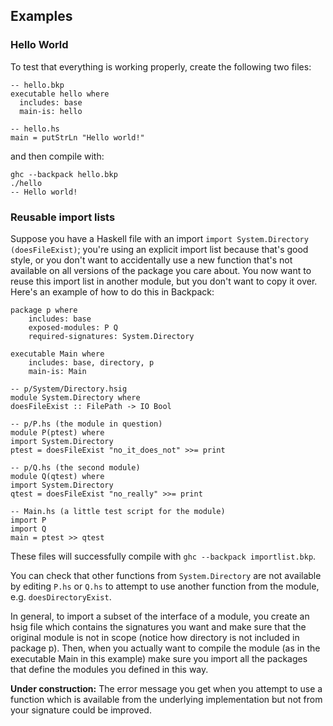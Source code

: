 ## Examples

### Hello World


To test that everything is working properly, create the following two files:

```wiki
-- hello.bkp
executable hello where
  includes: base
  main-is: hello

-- hello.hs
main = putStrLn "Hello world!"
```


and then compile with:

```wiki
ghc --backpack hello.bkp
./hello
-- Hello world!
```

### Reusable import lists


Suppose you have a Haskell file with an import `import System.Directory (doesFileExist)`; you're using an explicit import list because that's good style, or you don't want to accidentally use a new function that's not available on all versions of the package you care about.  You now want to reuse this import list in another module, but you don't want to copy it over. Here's an example of how to do this in Backpack:

```wiki
package p where
    includes: base
    exposed-modules: P Q
    required-signatures: System.Directory

executable Main where
    includes: base, directory, p
    main-is: Main

-- p/System/Directory.hsig
module System.Directory where
doesFileExist :: FilePath -> IO Bool

-- p/P.hs (the module in question)
module P(ptest) where
import System.Directory
ptest = doesFileExist "no_it_does_not" >>= print

-- p/Q.hs (the second module)
module Q(qtest) where
import System.Directory
qtest = doesFileExist "no_really" >>= print

-- Main.hs (a little test script for the module)
import P
import Q
main = ptest >> qtest
```


These files will successfully compile with `ghc --backpack importlist.bkp`.


You can check that other functions from `System.Directory` are not available by editing `P.hs` or `Q.hs` to attempt to use another function from the module, e.g. `doesDirectoryExist`.


In general, to import a subset of the interface of a module, you create an hsig file which contains the signatures you want and make sure that the original module is not in scope (notice how directory is not included in package p). Then, when you actually want to compile the module (as in the executable Main in this example) make sure you import all the packages that define the modules you defined in this way. 

**Under construction:** The error message you get when you attempt to use a function which is available from the underlying implementation but not from your signature could be improved.
